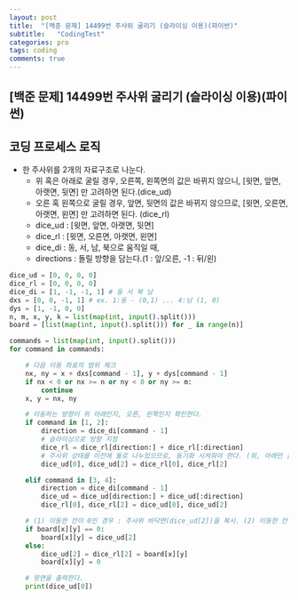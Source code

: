 ```yaml
---
layout: post
title:  "[백준 문제] 14499번 주사위 굴리기 (슬라이싱 이용)(파이썬)"
subtitle:   "CodingTest"
categories: pro
tags: coding
comments: true
---
```


## [백준 문제] 14499번 주사위 굴리기 (슬라이싱 이용)(파이썬)


## 코딩 프로세스 로직

- 한 주사위를 2개의 자료구조로 나눈다.
    - 위 혹은 아래로 굴릴 경우, 오른쪽, 왼쪽면의 값은 바뀌지 않으니, [윗면, 앞면, 아랫면, 뒷면] 만 고려하면 된다.(dice_ud)
    - 오른 혹 왼쪽으로 굴릴 경우, 앞면, 뒷면의 값은 바뀌지 않으므로, [윗면, 오른면, 아랫면, 왼면] 만 고려하면 된다. (dice_rl)
    - dice_ud : [윗면, 앞면, 아랫면, 뒷면]
    - dice_rl : [윗면, 오른면, 아랫면, 왼면]
    - dice_di : 동, 서, 남, 북으로 움직일 때,
    - directions : 돌릴 방향을 담는다.(1 : 앞/오른, -1 : 뒤/왼)

```python
dice_ud = [0, 0, 0, 0]
dice_rl = [0, 0, 0, 0]
dice_di = [1, -1, -1, 1] # 동 서 북 남
dxs = [0, 0, -1, 1] # ex. 1:동 - (0,1) ... 4:남 (1, 0)
dys = [1, -1, 0, 0]
n, m, x, y, k = list(map(int, input().split()))
board = [list(map(int, input().split())) for _ in range(n)]

commands = list(map(int, input().split()))
for command in commands:

    # 다음 이동 좌표의 범위 체크
    nx, ny = x + dxs[command - 1], y + dys[command - 1]
    if nx < 0 or nx >= n or ny < 0 or ny >= m:
        continue
    x, y = nx, ny

    # 이동하는 방향이 위 아래인지, 오른, 왼쪽인지 확인한다.
    if command in [1, 2]:
        direction = dice_di[command - 1]
        # 슬라이싱으로 방향 지정
        dice_rl = dice_rl[direction:] + dice_rl[:direction]
        # 주사위 상태를 이전에 둘로 나누었으므로, 동기화 시켜줘야 한다. (위, 아래만 같도록)
        dice_ud[0], dice_ud[2] = dice_rl[0], dice_rl[2]

    elif command in [3, 4]:
        direction = dice_di[command - 1]
        dice_ud = dice_ud[direction:] + dice_ud[:direction]
        dice_rl[0], dice_rl[2] = dice_ud[0], dice_ud[2]

    # (1) 이동한 칸이 0인 경우 : 주사위 바닥면(dice_ud[2])을 복사. (2) 이동한 칸 0이 아닌 경우 : 주사위에 복사되고 바닥면은 0
    if board[x][y] == 0:
        board[x][y] = dice_ud[2]
    else:
        dice_ud[2] = dice_rl[2] = board[x][y]
        board[x][y] = 0

    # 윗면을 출력한다.
    print(dice_ud[0])
```
